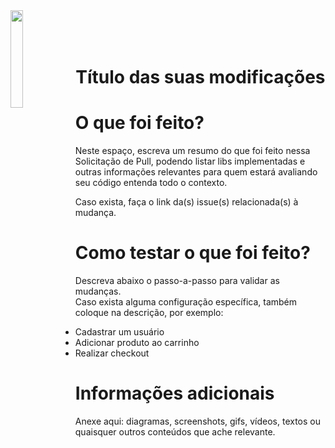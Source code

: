 <img src="https://static-img.sh3.com.br/SH3_Logo.png" width=20% align="left" />
<br />
<br />
<br />

<h1 align="center">Título das suas modificações</h1>

# O que foi feito?
 Neste espaço, escreva um resumo do que foi feito nessa Solicitação de Pull, podendo listar libs implementadas e outras informações relevantes para quem estará avaliando seu código entenda todo o contexto.
 
Caso exista, faça o link da(s) issue(s) relacionada(s) à mudança.

# Como testar o que foi feito?
Descreva abaixo o passo-a-passo para validar as mudanças. <br>
Caso exista alguma configuração específica, também coloque na descrição, por exemplo:
- Cadastrar um usuário
- Adicionar produto ao carrinho
- Realizar checkout

# Informações adicionais
Anexe aqui: diagramas, screenshots, gifs, vídeos, textos ou quaisquer outros conteúdos que ache relevante.
